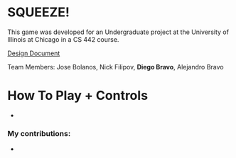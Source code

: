 # SQUEEZE!
This game was developed for an Undergraduate project at the University of Illinois at Chicago in a CS 442 course.

[Design Document](https://github.com/DiegoB2003/Squeeze/blob/c96151dca526d03f1f9c1917364df51eb3189a44/Reports/CS442_Spring2025_Group2_Coding_Project_Report_SQUEEZE!.docx.pdf)

Team Members: Jose Bolanos, Nick Filipov, **Diego Bravo**, Alejandro Bravo

# How To Play + Controls
- 

### My contributions:
- 

